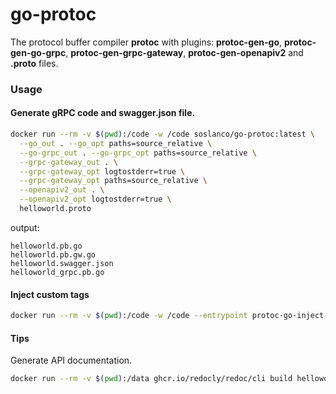 # go-protoc
The protocol buffer compiler **protoc** with plugins: **protoc-gen-go**, **protoc-gen-go-grpc**, **protoc-gen-grpc-gateway**, **protoc-gen-openapiv2** and **.proto** files.

### Usage
#### Generate gRPC code and swagger.json file.
```sh
docker run --rm -v $(pwd):/code -w /code soslanco/go-protoc:latest \
  --go_out . --go_opt paths=source_relative \
  --go-grpc_out . --go-grpc_opt paths=source_relative \
  --grpc-gateway_out . \
  --grpc-gateway_opt logtostderr=true \
  --grpc-gateway_opt paths=source_relative \
  --openapiv2_out . \
  --openapiv2_opt logtostderr=true \
  helloworld.proto
```
output:
```
helloworld.pb.go       
helloworld.pb.gw.go    
helloworld.swagger.json
helloworld_grpc.pb.go  
```
#### Inject custom tags
```sh
docker run --rm -v $(pwd):/code -w /code --entrypoint protoc-go-inject-tag soslanco/go-protoc:latest -input="*.pb.go"
```

#### Tips
Generate API documentation.
```sh
docker run --rm -v $(pwd):/data ghcr.io/redocly/redoc/cli build helloworld.swagger.json -o helloworld.html
```
